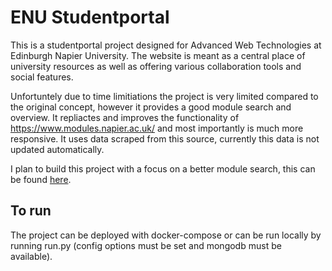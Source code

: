 # ENU Studentportal

This is a studentportal project designed for Advanced Web Technologies at Edinburgh Napier University.
The website is meant as a central place of university resources as well as offering various collaboration tools and social features.

Unfortuntely due to time limitiations the project is very limited compared to the original concept, however it provides a good module search and overview. It repliactes and improves the functionality of https://www.modules.napier.ac.uk/ and most importantly is much more responsive. It uses data scraped from this source, currently this data is not updated automatically.  

I plan to build this project with a focus on a better module search, this can be found [here](https://github.com/ersanne/napiermodules).

## To run
The project can be deployed with docker-compose or can be run locally by running run.py (config options must be set and mongodb must be available).
